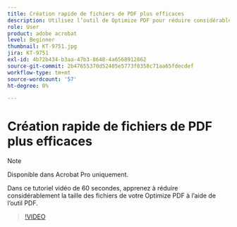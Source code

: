 ```yaml
---
title: Création rapide de fichiers de PDF plus efficaces
description: Utilisez l’outil de Optimize PDF pour réduire considérablement la taille de vos fichiers de PDF
role: User
product: adobe acrobat
level: Beginner
thumbnail: KT-9751.jpg
jira: KT-9751
exl-id: 4b72b434-b3aa-47b3-8648-4a6568912862
source-git-commit: 2b47655370d52405e5773f0358c71aa65fdecdef
workflow-type: tm+mt
source-wordcount: '57'
ht-degree: 0%

---
```


# Création rapide de fichiers de PDF plus efficaces

>[!NOTE]
>
>Disponible dans Acrobat Pro uniquement.

Dans ce tutoriel vidéo de 60 secondes, apprenez à réduire considérablement la taille des fichiers de votre Optimize PDF à l’aide de l’outil PDF.

>[!VIDEO](https://video.tv.adobe.com/v/340077?quality=12&learn=on&hidetitle=true)
